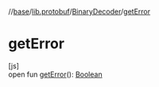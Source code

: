 //[base](../../../index.md)/[lib.protobuf](../index.md)/[BinaryDecoder](index.md)/[getError](get-error.md)

# getError

[js]\
open fun [getError](get-error.md)(): [Boolean](https://kotlinlang.org/api/latest/jvm/stdlib/kotlin/-boolean/index.html)
